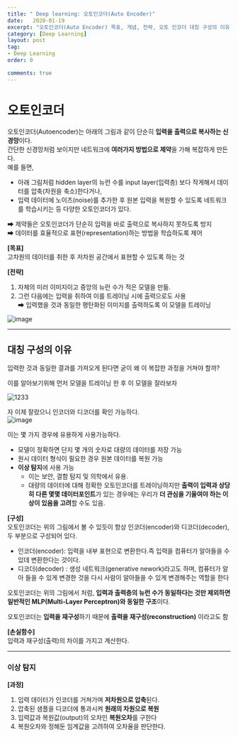 ```yaml
---
title: " Deep learning: 오토인코더(Auto Encoder)"
date:   2020-01-19
excerpt: "오토인코더(Auto Encoder) 목표, 개념, 전략, 오토 인코더 대칭 구성의 이유, 손실함수, 이상탐지"
category: [Deep Learning]
layout: post
tag:
- Deep Learning
order: 0

comments: true
---
```


# 오토인코더
오토인코더(Autoencoder)는 아래의 그림과 같이 단순히 **입력을 출력으로 복사하는 신경망**이다.     
간단한 신경망처럼 보이지만 네트워크에 **여러가지 방법으로 제약**을 가해 복잡하게 만든다.      
예를 들면,
* 아래 그림처럼 hidden layer의 뉴런 수를 input layer(입력층) 보다 작게해서 데이터를 압축(차원을 축소)한다거나,    
* 입력 데이터에 노이즈(noise)를 추가한 후 원본 입력을 복원할 수 있도록 네트워크를 학습시키는 등 다양한 오토인코더가 있다.   

➡ 제약들은 오토인코더가 단순히 입력을 바로 출력으로 복사하지 못하도록 방지     
➡ 데이터를 효율적으로 표현(representation)하는 방법을 학습하도록 제어   

**[목표]**   
고차원의 데이터를 취한 후 저차원 공간에서 표현할 수 있도록 하는 것     

**[전략]**      
1) 자체의 미러 이미지이고 중앙의 뉴런 수가 적은 모델을 만듦.      
2) 그런 다음에는 입력을 취하여 이를 트레이닝 시에 출력으로도 사용       
➡ 입력했을 것과 동일한 평탄화된 이미지를 출력하도록 이 모델을 트레이닝      

![image](https://user-images.githubusercontent.com/76824611/132257004-779157cd-1e8e-4669-8685-150c99133f55.png)

----

## 대칭 구성의 이유
입력한 것과 동일한 결과를 가져오게 된다면 굳이 왜 이 복잡한 과정을 거쳐야 할까?         

이를 알아보기위해 먼저 모델을 트레이닝 한 후 이 모델을 잘라보자

![1233](https://user-images.githubusercontent.com/76824611/132257679-78208d97-ea44-4606-9e89-f556b3f6908b.gif)


자 이제 잘랐으니 인코더와 디코더를 확인 가능하다.   
![image](https://user-images.githubusercontent.com/76824611/132257998-4e8bc425-3573-40fe-af70-5d841b17daa1.png)

이는 몇 가지 경우에 유용하게 사용가능하다.    
* 모델이 정확하면 단지 몇 개의 숫자로 대량의 데이터를 저장 가능     
* 원시 데이터 형식이 필요한 경우 원본 데이터를 복원 가능
* **이상 탐지**에 사용 가능    
   * 이는 보안, 결함 탐지 및 의학에서 유용.     
   * 대량의 데이터에 대해 정확한 오토인코더를 트레이닝하지만 **출력이 입력과 상당히 다른 몇몇 데이터포인트**가 있는 경우에는 우리가 **더 관심을 기울여야 하는 이상이 있음을 고려**할 수도 있음.   


**[구성]**       
오토인코더는 위의 그림에서 볼 수 있듯이 항상 인코더(encoder)와 디코더(decoder), 두 부분으로 구성되어 있다.

* 인코더(encoder): 입력을 내부 표현으로 변환한다.즉 입력을 컴퓨터가 알아들을 수 있데 변환한다는 것이다.      
* 디코더(decoder) : 생성 네트워크(generative nework)라고도 하며, 컴퓨터가 알아 들을 수 있게 변경한 것을 다시 사람이 알아들을 수 있게 변경해주는 역할을 한다   

오토인코더는 위의 그림에서 처럼, **입력과 출력층의 뉴런 수가 동일하다는 것만 제외하면 일반적인 MLP(Multi-Layer Perceptron)와 동일한 구조**이다.       


오토인코더는 **입력을 재구성**하기 때문에 **출력을 재구성(reconstruction)** 이라고도 함     


**[손실함수]**     
입력과 재구성(출력)의 차이를 가지고 계산한다. 


-----

### 이상 탐지 
**[과정]**     
1) 입력 데이터가 인코더를 거쳐가며 **저차원으로 압축**된다.      
2) 압축된 샘플을 디코더에 통과시켜 **원래의 차원으로 복원**        
3) 입력값과 복원값(output)의 오차인 **복원오차**를 구한다     
4) 복원오차와 정해둔 임계값을 고려하여 오차율을 판단한다.    







